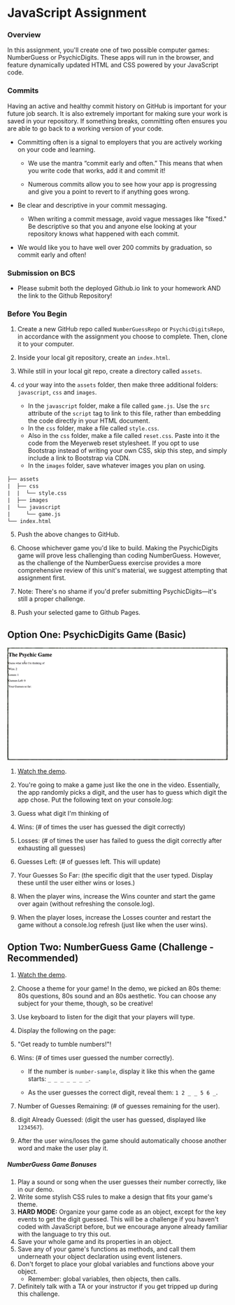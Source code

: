 # JavaScript Assignment

### Overview

In this assignment, you'll create one of two possible computer games: NumberGuess or PsychicDigits. These apps will run in the browser, and feature dynamically updated HTML and CSS powered by your JavaScript code.

### Commits

Having an active and healthy commit history on GitHub is important for your future job search. It is also extremely important for making sure your work is saved in your repository. If something breaks, committing often ensures you are able to go back to a working version of your code.

* Committing often is a signal to employers that you are actively working on your code and learning.

  * We use the mantra “commit early and often.”  This means that when you write code that works, add it and commit it!

  * Numerous commits allow you to see how your app is progressing and give you a point to revert to if anything goes wrong.

* Be clear and descriptive in your commit messaging.

  * When writing a commit message, avoid vague messages like "fixed." Be descriptive so that you and anyone else looking at your repository knows what happened with each commit.

* We would like you to have well over 200 commits by graduation, so commit early and often!

### Submission on BCS

* Please submit both the deployed Github.io link to your homework AND the link to the Github Repository!

### Before You Begin

1. Create a new GitHub repo called `NumberGuessRepo` or `PsychicDigitsRepo`, in accordance with the assignment you choose to complete. Then, clone it to your computer.

2. Inside your local git repository, create an `index.html`.

3. While still in your local git repo, create a directory called `assets`.
4. `cd` your way into the `assets` folder, then make three additional folders: `javascript`, `css` and `images`.

   * In the `javascript` folder, make a file called `game.js`. Use the `src` attribute of the `script` tag to link to this file, rather than embedding the code directly in your HTML document.
   * In the `css` folder, make a file called `style.css`.
   * Also in the `css` folder, make a file called `reset.css`. Paste into it the code from the Meyerweb reset stylesheet. If you opt to use Bootstrap instead of writing your own CSS, skip this step, and simply include a link to Bootstrap via CDN.
   * In the `images` folder, save whatever images you plan on using.

```
├── assets
|  ├── css
|  |  └── style.css
|  ├── images
|  └── javascript
|     └── game.js
└── index.html
```

5. Push the above changes to GitHub.

6. Choose whichever game you'd like to build. Making the PsychicDigits game will prove less challenging than coding NumberGuess. However, as the challenge of the NumberGuess exercise provides a more comprehensive review of this unit's material, we suggest attempting that assignment first.

7. Note: There's no shame if you'd prefer submitting PsychicDigits—it's still a proper challenge.

8. Push your selected game to Github Pages.


## Option One: PsychicDigits Game (Basic)

![Psychic](Images/1-Psychic.jpg)

1. [Watch the demo](https://youtu.be/qTc45Lox97g).

2. You're going to make a game just like the one in the video. Essentially, the app randomly picks a digit, and the user has to guess which digit the app chose. Put the following text on your console.log:

3. Guess what digit I'm thinking of

4. Wins: (# of times the user has guessed the digit correctly)

5. Losses: (# of times the user has failed to guess the digit correctly after exhausting all guesses)

6. Guesses Left: (# of guesses left. This will update)

7. Your Guesses So Far: (the specific digit that the user typed. Display these until the user either wins or loses.)

8. When the player wins, increase the Wins counter and start the game over again (without refreshing the console.log).

9. When the player loses, increase the Losses counter and restart the game without a console.log refresh (just like when the user wins).

## Option Two: NumberGuess Game (Challenge - Recommended)

1. [Watch the demo](https://youtu.be/W-IJcC4tYFI).

2. Choose a theme for your game! In the demo, we picked an 80s theme: 80s questions, 80s sound and an 80s aesthetic. You can choose any subject for your theme, though, so be creative!

3. Use keyboard to listen for the digit that your players will type.

4. Display the following on the page:

5. "Get ready to tumble numbers!"!

6. Wins: (# of times user guessed the number correctly).

   * If the number is `number-sample`, display it like this when the game starts: `_ _ _ _ _ _ _`.

   * As the user guesses the correct digit, reveal them: `1 2 _ _ 5 6 _`.

7. Number of Guesses Remaining: (# of guesses remaining for the user).

8. digit Already Guessed: (digit the user has guessed, displayed like `1234567`).

9. After the user wins/loses the game should automatically choose another word and make the user play it.

##### NumberGuess Game Bonuses

1. Play a sound or song when the user guesses their number correctly, like in our demo.
2. Write some stylish CSS rules to make a design that fits your game's theme.
3. **HARD MODE:** Organize your game code as an object, except for the key events to get the digit guessed. This will be a challenge if you haven't coded with JavaScript before, but we encourage anyone already familiar with the language to try this out.
4. Save your whole game and its properties in an object.
5. Save any of your game's functions as methods, and call them underneath your object declaration using event listeners.
6. Don't forget to place your global variables and functions above your object.
   * Remember: global variables, then objects, then calls.
7. Definitely talk with a TA or your instructor if you get tripped up during this challenge.
